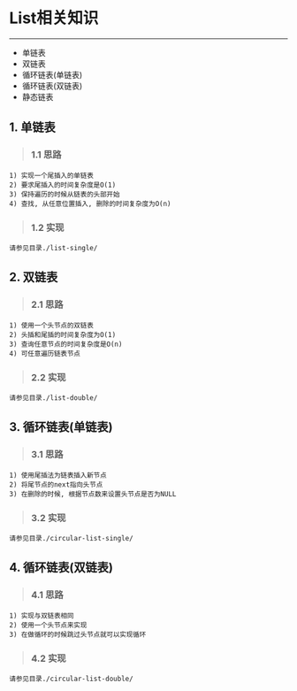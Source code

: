 # **List相关知识** #
***

* 单链表
* 双链表
* 循环链表(单链表)
* 循环链表(双链表)
* 静态链表


## **1. 单链表** ##
> ### **1.1 思路** ###
    1) 实现一个尾插入的单链表
    2) 要求尾插入的时间复杂度是O(1)
    3) 保持遍历的时候从链表的头部开始
    4) 查找, 从任意位置插入, 删除的时间复杂度为O(n)
> ### **1.2 实现** ###
    请参见目录./list-single/



## **2. 双链表** ##
> ### **2.1 思路** ###
    1) 使用一个头节点的双链表
    2) 头插和尾插的时间复杂度为O(1)
    3) 查询任意节点的时间复杂度是O(n)
    4) 可任意遍历链表节点
> ### **2.2 实现** ###
    请参见目录./list-double/



## **3. 循环链表(单链表)** ##
> ### **3.1 思路** ###
    1) 使用尾插法为链表插入新节点
    2) 将尾节点的next指向头节点
    3) 在删除的时候, 根据节点数来设置头节点是否为NULL
> ### **3.2 实现** ###
    请参见目录./circular-list-single/


## **4. 循环链表(双链表)** ##
> ### **4.1 思路** ###
    1) 实现与双链表相同
    2) 使用一个头节点来实现
    3) 在做循环的时候跳过头节点就可以实现循环
> ### **4.2 实现** ###
    请参见目录./circular-list-double/
